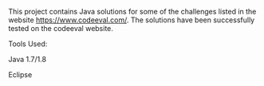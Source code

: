 This project contains Java solutions for some of the challenges listed in the website https://www.codeeval.com/. The solutions have been successfully tested on the codeeval website.

Tools Used:

Java 1.7/1.8

Eclipse
